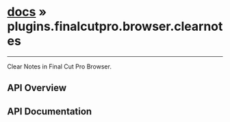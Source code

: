 # [docs](index.md) » plugins.finalcutpro.browser.clearnotes
---

Clear Notes in Final Cut Pro Browser.

## API Overview

## API Documentation

